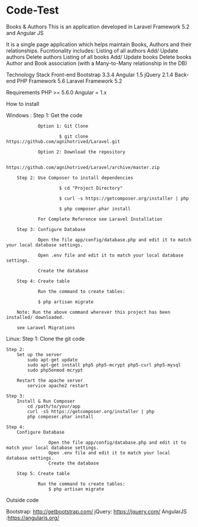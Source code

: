 # Code-Test

Books & Authors
This is an application developed in Laravel Framework 5.2 and Angular JS

It is a single page application which helps maintain Books, Authors and their relationships. Fucntionality includes:
	Listing of all authors
	Add/ Update authors
	Delete authors
	Listing of all books
	Add/ Update books
	Delete books
	Author and Book association (with a Many-to-Many relationship in the DB)

Technology Stack
        Front-end 
        	Bootstrap 3.3.4
        	Angular 1.5
        	jQuery 2.1.4
        Back-end
                PHP Framework 5.6
                Laravel Framework 5.2
        
Requirements
        PHP >= 5.6.0
        Angular = 1.x
        
How to install

Windows : 
        Step 1: Get the code

                Option 1: Git Clone

                        $ git clone https://github.com/agnihotrived/Laravel.git

                Option 2: Download the repository

                        https://github.com/agnihotrived/Laravel/archive/master.zip

        Step 2: Use Composer to install dependencies

                        $ cd "Project Directory"

                        $ curl -s https://getcomposer.org/installer | php

                        $ php composer.phar install

                For Complete Reference see Laravel Installation

        Step 3: Configure Database

                Open the file app/config/database.php and edit it to match your local database settings.

                Open .env file and edit it to match your local database settings.
                
                Create the database

        Step 4: Create table

                Run the command to create tables:

                $ php artisan migrate

        Note: Run the above command wherever this project has been installed/ downloaded.

        see Laravel Migrations
        
 Linux:
 	Step 1:
		Clone the git code
	
	Step 2:
		Set up the server
			sudo apt-get update  
			sudo apt-get install php5 php5-mcrypt php5-curl php5-mysql
			sudo php5enmod mcrypt 
		
		Restart the apache server
			service apache2 restart 
	
	Step 3:
		Install & Run Composer
			cd /path/to/your/app
			curl -sS https://getcomposer.org/installer | php
			php composer.phar install 
	
	Step 4: 
		Configure Database

	                Open the file app/config/database.php and edit it to match your local database settings.
                	Open .env file and edit it to match your local database settings.
              		Create the database
              	
        Step 5: Create table

                Run the command to create tables:
                	$ php artisan migrate


Outside code

Bootstrap: http://getbootstrap.com/
jQuery: https://jquery.com/
AngularJS :https://angularjs.org/
